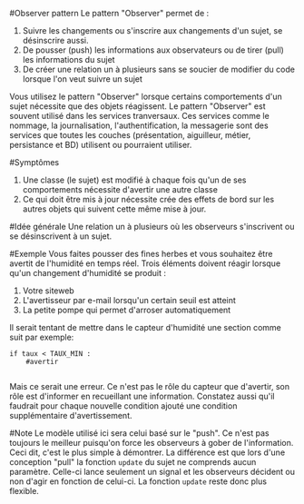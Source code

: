 #Observer pattern
Le pattern "Observer" permet de :

1. Suivre les changements ou s'inscrire aux changements d'un sujet, se désinscrire aussi. 
2. De pousser (push) les informations aux observateurs ou de tirer (pull) les informations du sujet
3. De créer une relation un à plusieurs sans se soucier de modifier du code lorsque l'on veut suivre un sujet 

Vous utilisez le pattern "Observer" lorsque certains comportements d'un sujet nécessite que des objets réagissent.
Le pattern "Observer" est souvent utilisé dans les services tranversaux. Ces services comme le nommage, la journalisation, l'authentification, la messagerie sont des services que toutes les couches (présentation, aiguilleur, métier, persistance et BD) utilisent ou pourraient utiliser.

#Symptômes
1. Une classe (le sujet) est modifié à chaque fois qu'un de ses comportements nécessite d'avertir une autre classe 
2. Ce qui doit être mis à jour nécessite crée des effets de bord sur les autres objets qui suivent cette même mise à jour. 

#Idée générale
Une relation un à plusieurs où les observeurs s'inscrivent ou se désinscrivent à un sujet.

#Exemple
Vous faites pousser des fines herbes et vous souhaitez être avertit de l'humidité en temps réel.
Trois éléments doivent réagir lorsque qu'un changement d'humidité se produit :
1. Votre siteweb
2. L'avertisseur par e-mail lorsqu'un certain seuil est atteint
3. La petite pompe qui permet d'arroser automatiquement

Il serait tentant de mettre dans le capteur d'humidité une section comme suit par exemple: 
```
if taux < TAUX_MIN :
    #avertir
    
```
Mais ce serait une erreur. Ce n'est pas le rôle du capteur que d'avertir, son rôle est d'informer en recueillant une information. Constatez aussi qu'il faudrait pour chaque nouvelle condition ajouté une condition supplémentaire d'avertissement.

#Note
Le modèle utilisé ici sera celui basé sur le "push". Ce n'est pas toujours le meilleur puisqu'on force les observeurs à gober de l'information. Ceci dit, c'est le plus simple à démontrer. La différence est que lors d'une conception "pull" la fonction `update` du sujet ne comprends aucun paramètre. Celle-ci lance seulement un signal et les observeurs décident ou non d'agir en fonction de celui-ci. La fonction `update` reste donc plus flexible. 
